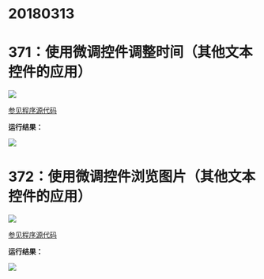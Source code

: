 # 20180313

# 371：使用微调控件调整时间（其他文本控件的应用）

<img src="http://image.renkaigis.com/keepcoding/2018031301.png">

<a href="https://github.com/renkaigis/KeepCoding/tree/master/2018/03/13" target="_blank">参见程序源代码</a>

**运行结果：**

<img src="http://image.renkaigis.com/keepcoding/2018031302.png">

# 372：使用微调控件浏览图片（其他文本控件的应用）

<img src="http://image.renkaigis.com/keepcoding/2018031303.png">

<a href="https://github.com/renkaigis/KeepCoding/tree/master/2018/03/13" target="_blank">参见程序源代码</a>

**运行结果：**

<img src="http://image.renkaigis.com/keepcoding/2018031304.png">


